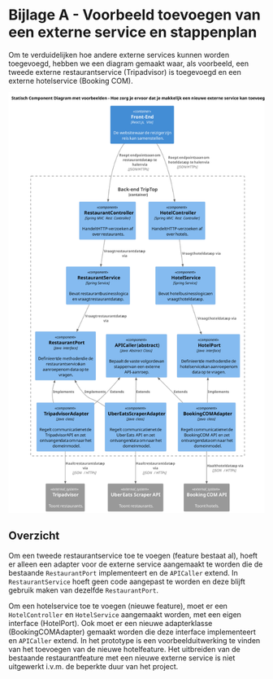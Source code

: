 # Bijlage A - Voorbeeld toevoegen van een externe service en stappenplan

Om te verduidelijken hoe andere externe services kunnen worden toegevoegd, hebben we een diagram gemaakt waar, als voorbeeld, een tweede externe restaurantservice (Tripadvisor) is toegevoegd en een externe hotelservice (Booking COM).

![Afbeelding van component diagram](./ontwerpvraag-eva/component-diagram-eva-2-metvoorbeelden.svg)

## Overzicht
Om een tweede restaurantservice toe te voegen (feature bestaat al), hoeft er alleen een adapter voor de externe service aangemaakt te worden die de bestaande `RestaurantPort` implementeert en de `APICaller` extend. In `RestaurantService` hoeft geen code aangepast te worden en deze blijft gebruik maken van dezelfde `RestaurantPort`.

Om een hotelservice toe te voegen (nieuwe feature), moet er een `HotelController` en `HotelService` aangemaakt worden, met een eigen interface (HotelPort). Ook moet er een nieuwe adapterklasse (BookingCOMAdapter) gemaakt worden die deze interface implementeert en `APICaller` extend. In het prototype is een voorbeelduitwerking te vinden van het toevoegen van de nieuwe hotelfeature. Het uitbreiden van de bestaande restaurantfeature met een nieuwe externe service is niet uitgewerkt i.v.m. de beperkte duur van het project.

<!-- gedetailleerde uitleg stappenplan toevoegen nieuwe feature -->
